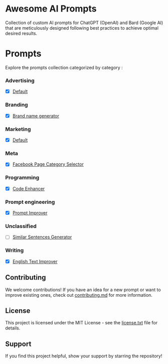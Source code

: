 # Awesome AI Prompts

Collection of custom AI prompts for ChatGPT (OpenAI) and Bard (Google AI) that are meticulously designed following best practices to achieve optimal desired results.

# Prompts

Explore the prompts collection categorized by category :

### Advertising

- [x] [Default](./prompts/advertising/default.md)

### Branding

- [x] [Brand name generator](./prompts/branding/brand-name-generator.md)

### Marketing

- [x] [Default](./prompts/marketing/default.md)

### Meta

- [x] [Facebook Page Category Selector](./prompts/meta/facebook-page-category-selector.md)

### Programming

- [x] [Code Enhancer](./prompts/programming/code-enhancer.md)

### Prompt engineering

- [x] [Prompt Improver](./prompts/prompt-engineering/prompt-improver.md)

### Unclassified

- [ ] [Similar Sentences Generator](./prompts/unclassified/similar-sentences-generator.md)

### Writing

- [x] [English Text Improver](./prompts/writing/english-text-improver.md)

## Contributing

We welcome contributions! If you have an idea for a new prompt or want to improve existing ones, check out [contributing.md](contributing.md) for more information.

## License

This project is licensed under the MIT License - see the [license.txt](LICENSE.txt) file for details.

## Support

If you find this project helpful, show your support by starring the repository!